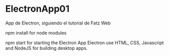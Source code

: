 # ElectronApp01
App de Electron, siguiendo el tutorial de Fatz Web

npm install for node modules

npm start for starting the Electron App
Electron use HTML, CSS, Javascript and NodeJS for building desktop apps.
